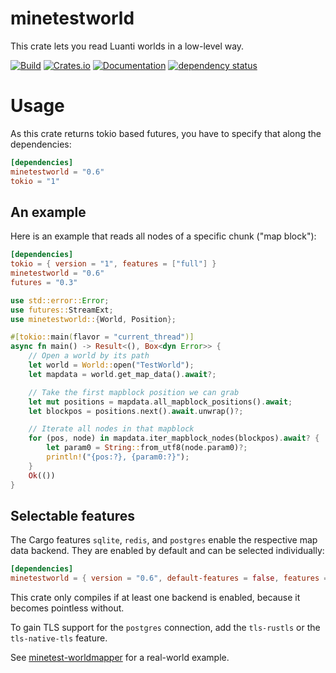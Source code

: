 # minetestworld

This crate lets you read Luanti worlds in a low-level way.

[![Build](https://github.com/UgnilJoZ/rust-minetestworld/actions/workflows/rust.yaml/badge.svg)](https://github.com/UgnilJoZ/rust-minetestworld/actions/workflows/rust.yaml)
[![Crates.io](https://img.shields.io/crates/v/minetestworld.svg)](https://crates.io/crates/minetestworld)
[![Documentation](https://docs.rs/minetestworld/badge.svg)](https://docs.rs/minetestworld/)
[![dependency status](https://deps.rs/crate/minetestworld/0.6.0/status.svg)](https://deps.rs/crate/minetestworld/0.6.0)

# Usage
As this crate returns tokio based futures, you have to specify that along the dependencies:
```toml
[dependencies]
minetestworld = "0.6"
tokio = "1"
```

## An example

Here is an example that reads all nodes of a specific chunk ("map block"):
```toml
[dependencies]
tokio = { version = "1", features = ["full"] }
minetestworld = "0.6"
futures = "0.3"
```

```rs
use std::error::Error;
use futures::StreamExt;
use minetestworld::{World, Position};

#[tokio::main(flavor = "current_thread")]
async fn main() -> Result<(), Box<dyn Error>> {
    // Open a world by its path
    let world = World::open("TestWorld");
    let mapdata = world.get_map_data().await?;

    // Take the first mapblock position we can grab
    let mut positions = mapdata.all_mapblock_positions().await;
    let blockpos = positions.next().await.unwrap()?;

    // Iterate all nodes in that mapblock
    for (pos, node) in mapdata.iter_mapblock_nodes(blockpos).await? {
        let param0 = String::from_utf8(node.param0)?;
        println!("{pos:?}, {param0:?}");
    }
    Ok(())
}
```

## Selectable features
The Cargo features `sqlite`, `redis`, and `postgres` enable the respective map data backend. They are enabled by default and can be selected individually:
```toml
[dependencies]
minetestworld = { version = "0.6", default-features = false, features = [ "sqlite" ] }
```

This crate only compiles if at least one backend is enabled, because it becomes pointless without.

To gain TLS support for the `postgres` connection, add the `tls-rustls` or the `tls-native-tls` feature.

See [minetest-worldmapper](https://github.com/UgnilJoZ/minetest-worldmapper) for a real-world example.
